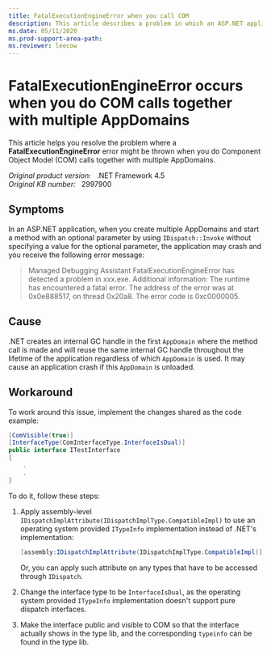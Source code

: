 ```yaml
---
title: FatalExecutionEngineError when you call COM
description: This article describes a problem in which an ASP.NET application crashes and the FatalExecutionEngineError error occurs when you do COM calls together with multiple AppDomains.
ms.date: 05/11/2020
ms.prod-support-area-path: 
ms.reviewer: leecow
---
```

# FatalExecutionEngineError occurs when you do COM calls together with multiple AppDomains

This article helps you resolve the problem where a **FatalExecutionEngineError** error might be thrown when you do Component Object Model (COM) calls together with multiple AppDomains.

_Original product version:_ &nbsp; .NET Framework 4.5  
_Original KB number:_ &nbsp; 2997900

## Symptoms

In an ASP.NET application, when you create multiple AppDomains and start a method with an optional parameter by using `IDispatch::Invoke` without specifying a value for the optional parameter, the application may crash and you receive the following error message:

> Managed Debugging Assistant FatalExecutionEngineError has detected a problem in xxx.exe. Additional information: The runtime has encountered a fatal error. The address of the error was at 0x0e888517, on thread 0x20a8. The error code is 0xc0000005.

## Cause

.NET creates an internal GC handle in the first `AppDomain` where the method call is made and will reuse the same internal GC handle throughout the lifetime of the application regardless of which `AppDomain` is used. It may cause an application crash if this `AppDomain` is unloaded.

## Workaround

To work around this issue, implement the changes shared as the code example:

```csharp
[ComVisible(true)]
[InterfaceType(ComInterfaceType.InterfaceIsDual)]
public interface ITestInterface
{
    .
    .
}
```

To do it, follow these steps:

1. Apply assembly-level `IDispatchImplAttribute(IDispatchImplType.CompatibleImpl)` to use an operating system provided `ITypeInfo` implementation instead of .NET's implementation:

    ```csharp
    [assembly:IDispatchImplAttribute(IDispatchImplType.CompatibleImpl)]
    ```

    Or, you can apply such attribute on any types that have to be accessed through `IDispatch`.

2. Change the interface type to be `InterfaceIsDual`, as the operating system provided `ITypeInfo` implementation doesn't support pure dispatch interfaces.
3. Make the interface public and visible to COM so that the interface actually shows in the type lib, and the corresponding `typeinfo` can be found in the type lib.
